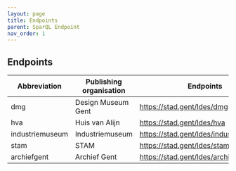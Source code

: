 ```yaml
---
layout: page
title: Endpoints
parent: SparQL Endpoint
nav_order: 1
---
```



## **Endpoints**  
|Abbreviation|Publishing organisation|Endpoints|
|---------|----------|-----------|
|dmg|Design Museum Gent|https://stad.gent/ldes/dmg|
|hva|Huis van Alijn|https://stad.gent/ldes/hva|
|industriemuseum|Industriemuseum|https://stad.gent/ldes/industriemuseum|
|stam|STAM|https://stad.gent/ldes/stam|
|archiefgent|Archief Gent|https://stad.gent/ldes/archief|  
